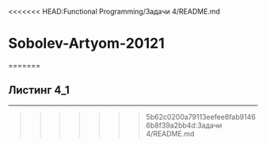<<<<<<< HEAD:Functional Programming/Задачи 4/README.md
# Sobolev-Artyom-20121
=======
## Листинг 4_1
____
>>>>>>> 5b62c0200a79113eefee8fab91466b8f39a2bb4d:Задачи 4/README.md
